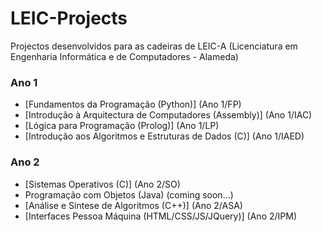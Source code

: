 # LEIC-Projects
Projectos desenvolvidos para as cadeiras de LEIC-A (Licenciatura em Engenharia Informática e de Computadores - Alameda)

### Ano 1
  * [Fundamentos da Programação (Python)] (Ano 1/FP)
  * [Introdução à Arquitectura de Computadores (Assembly)] (Ano 1/IAC)
  * [Lógica para Programação (Prolog)] (Ano 1/LP)
  * [Introdução aos Algoritmos e Estruturas de Dados (C)] (Ano 1/IAED)

### Ano 2
  * [Sistemas Operativos (C)] (Ano 2/SO)
  * Programação com Objetos (Java) (coming soon...)
  * [Análise e Sintese de Algoritmos (C++)] (Ano 2/ASA)
  * [Interfaces Pessoa Máquina (HTML/CSS/JS/JQuery)] (Ano 2/IPM)
